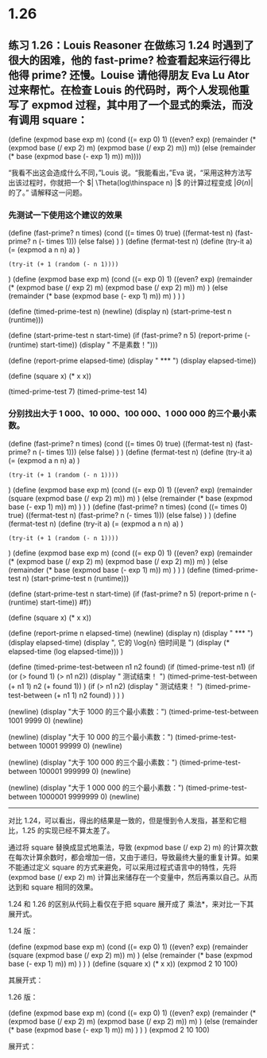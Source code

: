# 1.26

## 练习 1.26：Louis Reasoner 在做练习 1.24 时遇到了很大的困难，他的 fast-prime? 检查看起来运行得比他得 prime? 还慢。Louise 请他得朋友 Eva Lu Ator 过来帮忙。在检查 Louis 的代码时，两个人发现他重写了 expmod 过程，其中用了一个显式的乘法，而没有调用 square：

<div id="scheme-original">
(define (expmod base exp m)
    (cond ((= exp 0) 1)
        ((even? exp)
            (remainder (* (expmod base (/ exp 2) m)
                            (expmod base (/ exp 2) m))
                            m))
        (else
            (remainder (* base (expmod base (- exp 1) m)) m))))
</div>

“我看不出这会造成什么不同，”Louis 说。“我能看出，”Eva 说，“采用这种方法写出该过程时，你就把一个 $| \Theta(log\thinspace n) |$ 的计算过程变成 $| \Theta(n) |$ 的了。” 请解释这一问题。

<link rel="stylesheet" type="text/css" href="../../coding-js/deps/codemirror/lib/codemirror.css" />
<link rel="stylesheet" type="text/css" href="../../coding-js/coding.css" />
<link rel="stylesheet" type="text/css" href="../../coding-js/base.css" />

<script src="../../coding-js/deps/codemirror/lib/codemirror.js"></script>
<script src="../../coding-js/deps/jquery.min.js"></script>
<script src="../../coding-js/coding.js"> </script>

<script src="../../coding-js/deps/codemirror/mode/scheme/scheme.js"></script>

<script>
  c = new CodingJS('../../coding-js/');
  c.prompt('scheme-original');
</script>

### 先测试一下使用这个建议的效果

<div id="scheme-0">
(define (fast-prime? n times)
    (cond ((= times 0) true)
        ((fermat-test n) (fast-prime? n (- times 1)))
        (else false)
    )
)
(define (fermat-test n)
    (define (try-it a)
        (= (expmod a n n) a)
    )

    (try-it (+ 1 (random (- n 1))))
)
(define (expmod base exp m)
    (cond ((= exp 0) 1)
        ((even? exp)
            (remainder (* (expmod base (/ exp 2) m) (expmod base (/ exp 2) m))
            m)
        )
        (else
            (remainder (* base (expmod base (- exp 1) m))
            m)
        )
    )
)

(define (timed-prime-test n)
    (newline)
    (display n)
    (start-prime-test n (runtime)))

(define (start-prime-test n start-time)
    (if (fast-prime? n 5)
        (report-prime (- (runtime) start-time)) (display " 不是素数！")))

(define (report-prime elapsed-time)
    (display " *** ")
    (display elapsed-time))

(define (square x) (* x x))

(timed-prime-test 7)
(timed-prime-test 14)
</div>

### 分别找出大于 1 000、10 000、100 000、1 000 000 的三个最小素数。

<div id="scheme-1">
(define (fast-prime? n times)
    (cond ((= times 0) true)
        ((fermat-test n) (fast-prime? n (- times 1)))
        (else false)
    )
)
(define (fermat-test n)
    (define (try-it a)
        (= (expmod a n n) a)
    )

    (try-it (+ 1 (random (- n 1))))
)
(define (expmod base exp m)
    (cond ((= exp 0) 1)
        ((even? exp)
            (remainder (square (expmod base (/ exp 2) m))
            m)
        )
        (else
            (remainder (* base (expmod base (- exp 1) m))
            m)
        )
    )
)
(define (fast-prime? n times)
    (cond ((= times 0) true)
        ((fermat-test n) (fast-prime? n (- times 1)))
        (else false)
    )
)
(define (fermat-test n)
    (define (try-it a)
        (= (expmod a n n) a)
    )

    (try-it (+ 1 (random (- n 1))))
)
(define (expmod base exp m)
    (cond ((= exp 0) 1)
        ((even? exp)
            (remainder (* (expmod base (/ exp 2) m) (expmod base (/ exp 2) m))
            m)
        )
        (else
            (remainder (* base (expmod base (- exp 1) m))
            m)
        )
    )
)
(define (timed-prime-test n)
    (start-prime-test n (runtime)))

(define (start-prime-test n start-time)
    (if (fast-prime? n 5)
        (report-prime n (- (runtime) start-time)) #f))

(define (square x) (* x x))

(define (report-prime n elapsed-time)
    (newline)
    (display n)
    (display " *** ")
    (display elapsed-time)
    (display ", 它的 \\log{n} 倍时间是 ")
    (display (* elapsed-time (log elapsed-time)))
)

(define (timed-prime-test-between n1 n2 found)
    (if (timed-prime-test n1)
        (if (or (> found 1) (> n1 n2))
            (display " 测试结束！ ")
            (timed-prime-test-between (+ n1 1) n2 (+ found 1))
        )
        (if (> n1 n2)
            (display " 测试结束！ ")
            (timed-prime-test-between (+ n1 1) n2 found)
        )
    )
)

(newline)
(display "大于 1000 的三个最小素数：")
(timed-prime-test-between 1001 9999 0)
(newline)

(newline)
(display "大于 10 000 的三个最小素数：")
(timed-prime-test-between 10001 99999 0)
(newline)

(newline)
(display "大于 100 000 的三个最小素数：")
(timed-prime-test-between 100001 999999 0)
(newline)

(newline)
(display "大于 1 000 000 的三个最小素数：")
(timed-prime-test-between 1000001 9999999 0)
(newline)
</div>


<script>
  c.prompt("scheme-0");
  c.prompt("scheme-1");
</script>

---

对比 1.24，可以看出，得出的结果是一致的，但是慢到令人发指，甚至和它相比，1.25 的实现已经不算太差了。

通过将 square 替换成显式地乘法，导致 (expmod base (/ exp 2) m) 的计算次数在每次计算余数时，都会增加一倍，又由于递归，导致最终大量的重复计算。如果不能通过定义 square 的方式来避免，可以采用过程式语言中的特性，先将 (expmod base (/ exp 2) m) 计算出来储存在一个变量中，然后再乘以自己。从而达到和 square 相同的效果。

1.24 和 1.26 的区别从代码上看仅在于把 square 展开成了 乘法*，来对比一下其展开式。


1.24 版：
<div id="scheme-4">
(define (expmod base exp m)
    (cond ((= exp 0) 1)
        ((even? exp)
            (remainder (square (expmod base (/ exp 2) m))
            m)
        )
        (else
            (remainder (* base (expmod base (- exp 1) m))
            m)
        )
    )
)
(define (square x) (* x x))
(expmod    2    10    100)
</div>

其展开式：



1.26 版：
<div id="scheme-3">
(define (expmod base exp m)
    (cond ((= exp 0) 1)
        ((even? exp)
            (remainder (* (expmod base (/ exp 2) m) (expmod base (/ exp 2) m))
            m)
        )
        (else
            (remainder (* base (expmod base (- exp 1) m))
            m)
        )
    )
)
(expmod 2 10 100)
</div>

<script>
    c.prompt("scheme-3");
    c.prompt("scheme-4");
</script>

展开式：
